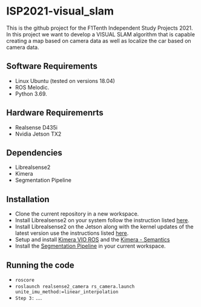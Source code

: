 # ISP2021-visual_slam
This is the github project for the F1Tenth Independent Study Projects 2021. In this project we want to develop a VISUAL SLAM algorithm that is capable creating a map based on camera data as well as localize the car based on camera data.


## Software Requirements
- Linux Ubuntu (tested on versions 18.04)
- ROS Melodic.
- Python 3.69.

## Hardware Requiremenrts
- Realsense D435i
- Nvidia Jetson TX2

## Dependencies
- Librealsense2
- Kimera
- Segmentation Pipeline

## Installation
- Clone the current repository in a new workspace.
- Install Librealsense2 on your system follow the instruction listed [here](https://github.com/IntelRealSense/librealsense/blob/master/doc/distribution_linux.md).
- Install Librealsense2 on the Jetson along with the kernel updates of the latest version use the instructions listed [here]((https://github.com/IntelRealSense/librealsense/blob/master/doc/installation_jetson.md)).
- Setup and install [Kimera VIO ROS](https://github.com/MIT-SPARK/Kimera-VIO-ROS) and the [Kimera - Semantics](https://github.com/MIT-SPARK/Kimera-Semantics)
- Install the [Segmentation Pipeline](https://github.com/Ravi3191/Seg_F1) in your current workspace. 


## Running the code
* ```roscore``` 
* ```roslaunch realsense2_camera rs_camera.launch unite_imu_method:=linear_interpolation```
* `Step 3:` ....


